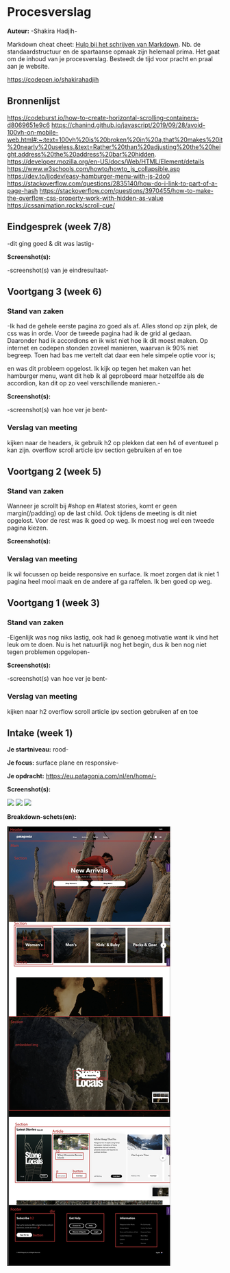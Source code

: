 # Procesverslag
**Auteur:** -Shakira Hadjih-

Markdown cheat cheet: [Hulp bij het schrijven van Markdown](https://github.com/adam-p/markdown-here/wiki/Markdown-Cheatsheet). Nb. de standaardstructuur en de spartaanse opmaak zijn helemaal prima. Het gaat om de inhoud van je procesverslag. Besteedt de tijd voor pracht en praal aan je website.

https://codepen.io/shakirahadjih

## Bronnenlijst
https://codeburst.io/how-to-create-horizontal-scrolling-containers-d8069651e9c6
https://chanind.github.io/javascript/2019/09/28/avoid-100vh-on-mobile-web.html#:~:text=100vh%20is%20broken%20in%20a,that%20makes%20it%20nearly%20useless.&text=Rather%20than%20adjusting%20the%20height,address%20the%20address%20bar%20hidden.
https://developer.mozilla.org/en-US/docs/Web/HTML/Element/details
https://www.w3schools.com/howto/howto_js_collapsible.asp
https://dev.to/ljcdev/easy-hamburger-menu-with-js-2do0
https://stackoverflow.com/questions/2835140/how-do-i-link-to-part-of-a-page-hash
https://stackoverflow.com/questions/3970455/how-to-make-the-overflow-css-property-work-with-hidden-as-value
https://cssanimation.rocks/scroll-cue/



## Eindgesprek (week 7/8)

-dit ging goed & dit was lastig-

**Screenshot(s):**

-screenshot(s) van je eindresultaat-



## Voortgang 3 (week 6)

### Stand van zaken

-Ik had de gehele eerste pagina zo goed als af. Alles stond op zijn plek, de css was in orde. Voor de tweede pagina had ik de grid al gedaan. Daaronder had ik accordions en ik wist niet hoe ik dit moest maken. Op internet en codepen stonden zoveel manieren, waarvan ik 90% niet begreep. Toen had bas me vertelt dat daar een hele simpele optie voor is; <summary> en was dit probleem opgelost. Ik kijk op tegen het maken van het hamburger menu, want dit heb ik al geprobeerd maar hetzelfde als de accordion, kan dit op zo veel verschillende manieren.-

**Screenshot(s):**

-screenshot(s) van hoe ver je bent-

### Verslag van meeting

kijken naar de headers, ik gebruik h2 op plekken dat een h4 of eventueel p kan zijn. 
overflow scroll
article ipv section gebruiken af en toe

## Voortgang 2 (week 5)

### Stand van zaken

Wanneer je scrollt bij #shop en #latest stories, komt er geen margin(/padding) op de last child. Ook tijdens de meeting is dit niet opgelost. 
Voor de rest was ik goed op weg. Ik moest nog wel een tweede pagina kiezen.

**Screenshot(s):**







### Verslag van meeting

Ik wil focussen op beide responsive en surface. Ik moet zorgen dat ik niet 1 pagina heel mooi maak en de andere af ga raffelen. Ik ben goed op weg.

## Voortgang 1 (week 3)

### Stand van zaken

-Eigenlijk was nog niks lastig, ook had ik genoeg motivatie want ik vind het leuk om te doen. Nu is het natuurlijk nog het begin, dus ik ben nog niet tegen problemen opgelopen-

**Screenshot(s):**

-screenshot(s) van hoe ver je bent-



### Verslag van meeting

kijken naar h2
overflow scroll
article ipv section gebruiken af en toe


## Intake (week 1)

**Je startniveau:** rood-

**Je focus:** surface plane en responsive-

**Je opdracht:** https://eu.patagonia.com/nl/en/home/-

**Screenshot(s):**

<img src="images/Schermafbeelding%202020-09-03%20om%2013.23.54.png">
<img src="images/Schermafbeelding%202020-09-03%20om%2013.23.59.png">
<img src="images/Schermafbeelding%202020-09-03%20om%2013.24.04.png">

**Breakdown-schets(en):**

<img src="images/Schermafbeelding%202020-09-03%20om%2014.08.36.png">
